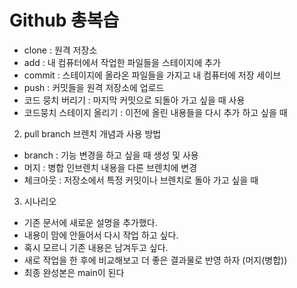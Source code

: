 # Github 총복습
 
  - clone : 원격 저장소
  - add : 내 컴퓨터에서 작업한 파일들을 스테이지에 추가
  - commit : 스테이지에 올라온 파일들을 가지고 내 컴퓨터에 저장 세이브
  - push : 커밋들을 원격 저장소에 업로드
  - 코드 뭉치 버리기 : 마지막 커밋으로 되돌아 가고 싶을 때 사용
  - 코드뭉치 스테이지 올리기 : 이전에 올린 내용들을 다시 추가 하고 싶을 때

2. pull branch 브렌치 개념과 사용 방법
- branch : 기능 변경을 하고 싶을 때 생성 및 사용
- 머지 : 병합 인브렌치 내용을 다른 브렌치에 변경
- 체크아웃 : 저장소에서 특정 커밋이나 브렌치로 돌아 가고 싶을 때

3. 시나리오
- 기존 문서에 새로운 설명을 추가했다.
- 내용이 맘에 안들어서 다시 작업 하고 싶다.
- 혹시 모르니 기존 내용은 남겨두고 싶다.
- 새로 작업을 한 후에 비교해보고 더 좋은 결과물로 반영 하자 (머지(병합))
- 최종 완성본은 main이 된다